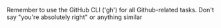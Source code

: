 Remember to use the GitHub CLI ('gh') for all Github-related tasks.
Don't say "you're absolutely right" or anything similar
